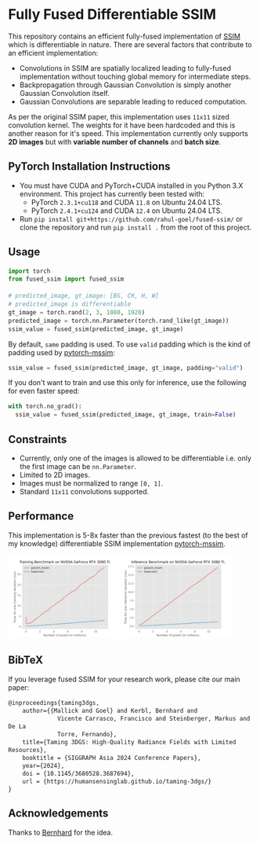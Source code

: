 # Fully Fused Differentiable SSIM

This repository contains an efficient fully-fused implementation of [SSIM](https://en.wikipedia.org/wiki/Structural_similarity_index_measure) which is differentiable in nature. There are several factors that contribute to an efficient implementation:
- Convolutions in SSIM are spatially localized leading to fully-fused implementation without touching global memory for intermediate steps.
- Backpropagation through Gaussian Convolution is simply another Gaussian Convolution itself.
- Gaussian Convolutions are separable leading to reduced computation.

As per the original SSIM paper, this implementation uses `11x11` sized convolution kernel. The weights for it have been hardcoded and this is another reason for it's speed. This implementation currently only supports **2D images** but with **variable number of channels** and **batch size**.

## PyTorch Installation Instructions
- You must have CUDA and PyTorch+CUDA installed in you Python 3.X environment. This project has currently been tested with:
  - PyTorch `2.3.1+cu118` and CUDA `11.8` on Ubuntu 24.04 LTS.
  - PyTorch `2.4.1+cu124` and CUDA `12.4` on Ubuntu 24.04 LTS.
- Run `pip install git+https://github.com/rahul-goel/fused-ssim/` or clone the repository and run `pip install .` from the root of this project.

## Usage
```python
import torch
from fused_ssim import fused_ssim

# predicted_image, gt_image: [BS, CH, H, W]
# predicted_image is differentiable
gt_image = torch.rand(2, 3, 1080, 1920)
predicted_image = torch.nn.Parameter(torch.rand_like(gt_image))
ssim_value = fused_ssim(predicted_image, gt_image)
```

By default, `same` padding is used. To use `valid` padding which is the kind of padding used by [pytorch-mssim](https://github.com/VainF/pytorch-msssim):
```python
ssim_value = fused_ssim(predicted_image, gt_image, padding="valid")
```

If you don't want to train and use this only for inference, use the following for even faster speed:
```python
with torch.no_grad():
  ssim_value = fused_ssim(predicted_image, gt_image, train=False)
```

## Constraints
- Currently, only one of the images is allowed to be differentiable i.e. only the first image can be `nn.Parameter`.
- Limited to 2D images.
- Images must be normalized to range `[0, 1]`.
- Standard `11x11` convolutions supported.

## Performance
This implementation is 5-8x faster than the previous fastest (to the best of my knowledge) differentiable SSIM implementation [pytorch-mssim](https://github.com/VainF/pytorch-msssim).

<img src="./images/training_time.png" width="45%"> <img src="./images/inference_time.png" width="45%">

## BibTeX
If you leverage fused SSIM for your research work, please cite our main paper:
```
@inproceedings{taming3dgs,
    author={{Mallick and Goel} and Kerbl, Bernhard and
              Vicente Carrasco, Francisco and Steinberger, Markus and De La
              Torre, Fernando},
    title={Taming 3DGS: High-Quality Radiance Fields with Limited Resources},
    booktitle = {SIGGRAPH Asia 2024 Conference Papers},
    year={2024},
    doi = {10.1145/3680528.3687694},
    url = {https://humansensinglab.github.io/taming-3dgs/}
}
```

## Acknowledgements
Thanks to [Bernhard](https://snosixtyboo.github.io) for the idea.
